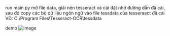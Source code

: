 run main.py
mở file data, giải nén tesseract và cài đặt
nhớ đường dẫn đã cài, sau đó copy các bộ dữ liệu ngôn ngữ vào file tessdata của tesseraact đã cài
VD: C:\Program Files\Tesseract-OCR\tessdata

demo
![image](https://github.com/LeTanLoc-dino/Tool-to-separate-text-from-images/assets/82218978/5f439e1c-af88-4ab8-b771-a517cbf14615)
